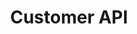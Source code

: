 ---
title: "Customer API"
desc: "Join the conversation as a customer or build your own backend chat client."
color: "#4484e7"
version: "0.2"
menu: 
    customer_api_reference:
        identifier: "0.2"
        
---